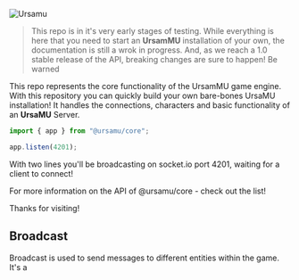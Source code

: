 ![Ursamu](media://ursamu_github_banner.png)

> This repo is in it's very early stages of testing. While everything is here that you need to start an **UrsamMU** installation of your own, the documentation is still a wrok in progress. And, as we reach a 1.0 stable release of the API, breaking changes are sure to happen! Be warned

This repo represents the core functionality of the UrsamMU game engine. With this repository you can quickly build your own bare-bones UrsaMU installation! It handles the connections, characters and basic functionality of an **UrsaMU** Server.

```ts
import { app } from "@ursamu/core";

app.listen(4201);
```

With two lines you'll be broadcasting on socket.io port 4201, waiting for a client to connect!

For more information on the API of @ursamu/core - check out the list!

Thanks for visiting!


## Broadcast
Broadcast is used to send messages to different entities within the game.  It's a 
